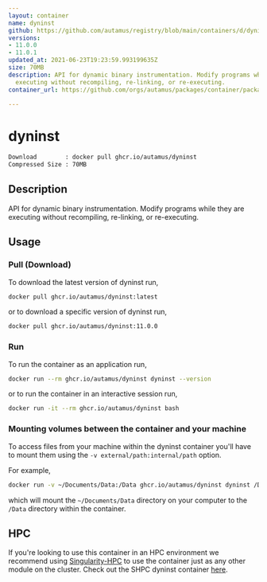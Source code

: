 ```yaml
---
layout: container
name: dyninst
github: https://github.com/autamus/registry/blob/main/containers/d/dyninst/spack.yaml
versions:
- 11.0.0
- 11.0.1
updated_at: 2021-06-23T19:23:59.993199635Z
size: 70MB
description: API for dynamic binary instrumentation. Modify programs while they are
  executing without recompiling, re-linking, or re-executing.
container_url: https://github.com/orgs/autamus/packages/container/package/dyninst

---
```

# dyninst
```bash 
Download        : docker pull ghcr.io/autamus/dyninst
Compressed Size : 70MB
```

## Description
API for dynamic binary instrumentation. Modify programs while they are executing without recompiling, re-linking, or re-executing.

## Usage
### Pull (Download)
To download the latest version of dyninst run,

```bash
docker pull ghcr.io/autamus/dyninst:latest
```

or to download a specific version of dyninst run,

```bash
docker pull ghcr.io/autamus/dyninst:11.0.0
```
### Run
To run the container as an application run,
```bash
docker run --rm ghcr.io/autamus/dyninst dyninst --version
```

or to run the container in an interactive session run,
```bash
docker run -it --rm ghcr.io/autamus/dyninst bash
```

### Mounting volumes between the container and your machine
To access files from your machine within the dyninst container you'll have to mount them using the `-v external/path:internal/path` option.

For example,
```bash
docker run -v ~/Documents/Data:/Data ghcr.io/autamus/dyninst dyninst /Data/myData.csv
```
which will mount the `~/Documents/Data` directory on your computer to the `/Data` directory within the container.

## HPC
If you're looking to use this container in an HPC environment we recommend using [Singularity-HPC](https://singularity-hpc.readthedocs.io) to use the container just as any other module on the cluster. Check out the SHPC dyninst container [here](https://singularityhub.github.io/singularity-hpc/r/ghcr.io-autamus-dyninst/).